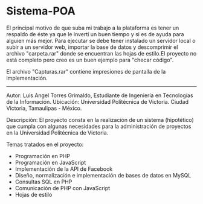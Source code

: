 # Sistema-POA

El principal motivo de que suba mi trabajo a la plataforma es tener un respaldo de éste ya que le invertí un buen tiempo
y si es de ayuda para alguien más mejor. Para ejecutar se debe tener instalado un servidor local o subir a un servidor web, importar la base de datos y descomprimir el archivo "carpeta.rar" donde se encuentran las hojas de estilo.El proyecto no está completo pero creo es un buen ejemplo para "checar código".

El archivo "Capturas.rar" contiene impresiones de pantalla de la implementación.

---------------------------------------------------------------------------------------------------------------------------
Autor: Luis Angel Torres Grimaldo, Estudiante de Ingeniería en Tecnologías de la Información. Ubicación: Universidad Politécnica de Victoria. Ciudad Victoria, Tamaulipas - México.

Descripción: El proyecto consta en la realización de un sistema (hipotético) que cumpla con algunas necesidades para
la administración de proyectos en la Universidad  Politécnica de Victoria.

Temas tratados en el proyecto:
  - Programación en PHP
  - Programación en JavaScript
  - Implementación de la API de Facebook
  - Diseño, normalización e implementación de bases de datos en MySQL
  - Consultas SQL en PHP
  - Comunicación de PHP con JavaScript
  - Hojas de estilo

